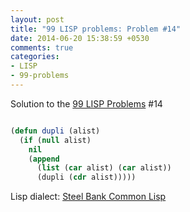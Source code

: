 ```yaml
---
layout: post
title: "99 LISP problems: Problem #14"
date: 2014-06-20 15:38:59 +0530
comments: true
categories: 
- LISP
- 99-problems
---
```


Solution to the [99 LISP Problems][99prob] #14


```cl

(defun dupli (alist)
  (if (null alist)
    nil
    (append
      (list (car alist) (car alist))
      (dupli (cdr alist)))))

```


Lisp dialect: [Steel Bank Common Lisp][sbcl]

<!--links-->
[99prob]: http://www.ic.unicamp.br/~meidanis/courses/mc336/2006s2/funcional/L-99_Ninety-Nine_Lisp_Problems.html
[sbcl]: http://www.sbcl.org/
